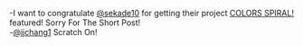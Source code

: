 -I want to congratulate [@sekade10](https://scratch.mit.edu/users/sekade10/) for getting their project [COLORS SPIRAL!](https://scratch.mit.edu/projects/717624131/) featured! Sorry For The Short Post!   
                -[@jjchang1](https://scratch.mit.edu/users/jjchang1/)         Scratch On!